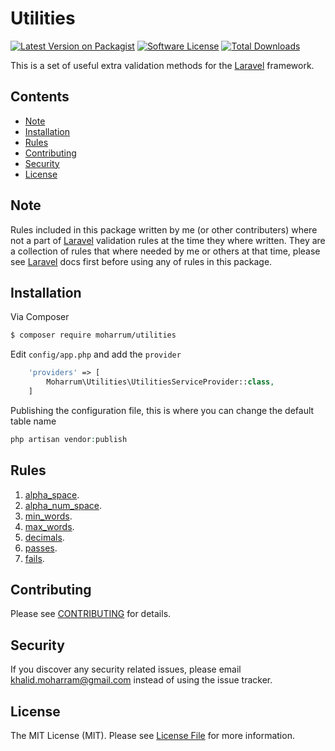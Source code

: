# Utilities

[![Latest Version on Packagist][ico-version]][link-packagist]
[![Software License][ico-license]](LICENSE.md)
[![Total Downloads][ico-downloads]][link-downloads]

This is a set of useful extra validation methods for the [Laravel](https://laravel.com) framework.

## Contents

- [Note](#note)
- [Installation](#installation)
- [Rules](#rules)
- [Contributing](#contributing)
- [Security](#security)
- [License](#license)

## Note

Rules included in this package written by me (or other contributers) where not a part of [Laravel](https://laravel.com) validation rules at the time they where written. They are a collection of rules that where needed by me or others at that time, please see [Laravel](https://laravel.com) docs first before using any of rules in this package.

## Installation

Via Composer

``` bash
$ composer require moharrum/utilities
```

Edit `config/app.php` and add the `provider`

```php
    'providers' => [
        Moharrum\Utilities\UtilitiesServiceProvider::class,
    ]
```

Publishing the configuration file, this is where you can change the default table name

```php
php artisan vendor:publish
```

## Rules

1. [alpha_space](src/docs/ALPHA_SPACE.md).
1. [alpha_num_space](src/docs/ALPHA_NUM_SPACE.md).
1. [min_words](src/docs/MIN_WORDS.md).
1. [max_words](src/docs/MAX_WORDS.md).
1. [decimals](src/docs/DECIMALS.md).
1. [passes](src/docs/PASSES.md).
1. [fails](src/docs/FAILS.md).

## Contributing

Please see [CONTRIBUTING](CONTRIBUTING.md) for details.

## Security

If you discover any security related issues, please email khalid.moharram@gmail.com instead of using the issue tracker.

## License

The MIT License (MIT). Please see [License File](LICENSE.md) for more information.

[ico-version]: https://img.shields.io/packagist/v/moharrum/utilities.svg?style=flat-square
[ico-license]: https://img.shields.io/badge/license-MIT-brightgreen.svg?style=flat-square
[ico-downloads]: https://img.shields.io/packagist/dt/moharrum/utilities.svg?style=flat-square

[link-packagist]: https://packagist.org/packages/moharrum/utilities
[link-downloads]: https://packagist.org/packages/moharrum/utilities
[link-author]: https://github.com/moharrum
